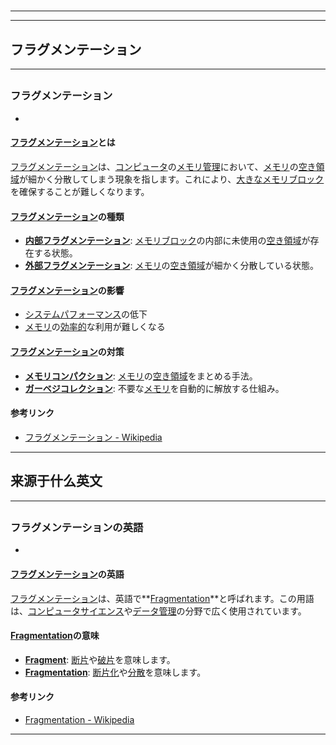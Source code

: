 # 
___
___
## フラグメンテーション
___
## 
### フラグメンテーション
- 

#### [フラグメンテーション](https://zh.wikipedia.org/wiki/フラグメンテーション)とは
[フラグメンテーション](https://zh.wikipedia.org/wiki/フラグメンテーション)は、[コンピュータ](https://zh.wikipedia.org/wiki/コンピュータ)の[メモリ管理](https://zh.wikipedia.org/wiki/メモリ管理)において、[メモリ](https://zh.wikipedia.org/wiki/メモリ)の[空き領域](https://zh.wikipedia.org/wiki/空き領域)が細かく分散してしまう現象を指します。これにより、[大きなメモリブロック](https://zh.wikipedia.org/wiki/大きなメモリブロック)を確保することが難しくなります。

#### [フラグメンテーション](https://zh.wikipedia.org/wiki/フラグメンテーション)の種類
- **[内部フラグメンテーション](https://zh.wikipedia.org/wiki/内部フラグメンテーション)**: [メモリブロック](https://zh.wikipedia.org/wiki/メモリブロック)の内部に未使用の[空き領域](https://zh.wikipedia.org/wiki/空き領域)が存在する状態。
- **[外部フラグメンテーション](https://zh.wikipedia.org/wiki/外部フラグメンテーション)**: [メモリ](https://zh.wikipedia.org/wiki/メモリ)の[空き領域](https://zh.wikipedia.org/wiki/空き領域)が細かく分散している状態。

#### [フラグメンテーション](https://zh.wikipedia.org/wiki/フラグメンテーション)の影響
- [システムパフォーマンス](https://zh.wikipedia.org/wiki/システムパフォーマンス)の低下
- [メモリ](https://zh.wikipedia.org/wiki/メモリ)の[効率的](https://zh.wikipedia.org/wiki/効率的)な利用が難しくなる

#### [フラグメンテーション](https://zh.wikipedia.org/wiki/フラグメンテーション)の対策
- **[メモリコンパクション](https://zh.wikipedia.org/wiki/メモリコンパクション)**: [メモリ](https://zh.wikipedia.org/wiki/メモリ)の[空き領域](https://zh.wikipedia.org/wiki/空き領域)をまとめる手法。
- **[ガーベジコレクション](https://zh.wikipedia.org/wiki/ガーベジコレクション)**: 不要な[メモリ](https://zh.wikipedia.org/wiki/メモリ)を自動的に解放する仕組み。

#### 参考リンク
- [フラグメンテーション - Wikipedia](https://ja.wikipedia.org/wiki/フラグメンテーション)
___
## 来源于什么英文
___
## 
### フラグメンテーションの英語
- 

#### [フラグメンテーション](https://zh.wikipedia.org/wiki/フラグメンテーション)の英語
[フラグメンテーション](https://zh.wikipedia.org/wiki/フラグメンテーション)は、英語で**[Fragmentation](https://zh.wikipedia.org/wiki/Fragmentation)**と呼ばれます。この用語は、[コンピュータサイエンス](https://zh.wikipedia.org/wiki/コンピュータサイエンス)や[データ管理](https://zh.wikipedia.org/wiki/データ管理)の分野で広く使用されています。

#### [Fragmentation](https://zh.wikipedia.org/wiki/Fragmentation)の意味
- **[Fragment](https://zh.wikipedia.org/wiki/Fragment)**: [断片](https://zh.wikipedia.org/wiki/断片)や[破片](https://zh.wikipedia.org/wiki/破片)を意味します。
- **[Fragmentation](https://zh.wikipedia.org/wiki/Fragmentation)**: [断片化](https://zh.wikipedia.org/wiki/断片化)や[分散](https://zh.wikipedia.org/wiki/分散)を意味します。

#### 参考リンク
- [Fragmentation - Wikipedia](https://en.wikipedia.org/wiki/Fragmentation_(computing))
___
